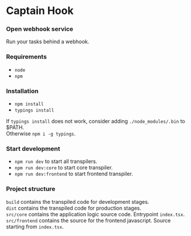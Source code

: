 # Captain Hook

### Open webhook service

Run your tasks behind a webhook.

### Requirements

+ `node`  
+ `npm`

### Installation

+ `npm install`  
+ `typings install`

If `typings install` does not work, consider adding `./node_modules/.bin` to $PATH.  
Otherwise `npm i -g typings`.

### Start development

+ `npm run dev` to start all transpilers.  
+ `npm run dev:core` to start core transpiler.  
+ `npm run dev:frontend` to start frontend transpiler.  

### Project structure

`build` contains the transpiled code for development stages.  
`dist` contains the transpiled code for production stages.  
`src/core` contains the application logic source code. Entrypoint `index.tsx`.  
`src/frontend` contains the source for the frontend javascript. Source starting from `index.tsx`.  